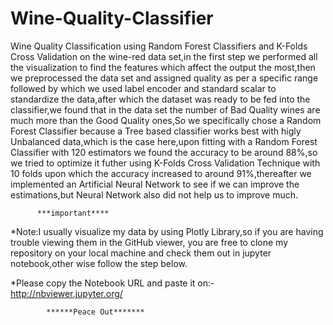 # Wine-Quality-Classifier
Wine Quality Classification using Random Forest Classifiers and K-Folds Cross Validation on the wine-red data set,in the first step we performed all the visualization to find the features which affect the output the most,then we preprocessed the data set and assigned quality as per a specific range followed by which we used label encoder and standard scalar to standardize the data,after which the dataset was ready to be fed into the classifier,we found that in the data set the number of Bad Quality wines are much more than the Good Quality ones,So we specifically chose a Random Forest Classifier because a Tree based classifier works best with higly Unbalanced data,which is the case here,upon fitting with a Random Forest Classifier with 120 estimators we found the accuracy to be around 88%,so we tried to optimize it futher using K-Folds Cross Validation Technique with 10 folds upon which the accuracy increased to around 91%,thereafter we implemented an Artificial Neural Network to see if we can improve the estimations,but Neural Network also did not help us to improve much.


          
          
          
          ***important****

*Note:I usually visualize my data by using Plotly Library,so if you are having trouble viewing them in the GitHub viewer, you are free to clone my repository on your local machine and check them out in jupyter notebook,other wise follow the step below.

*Please copy the Notebook URL and paste it on:-http://nbviewer.jupyter.org/

            ******Peace Out*******
